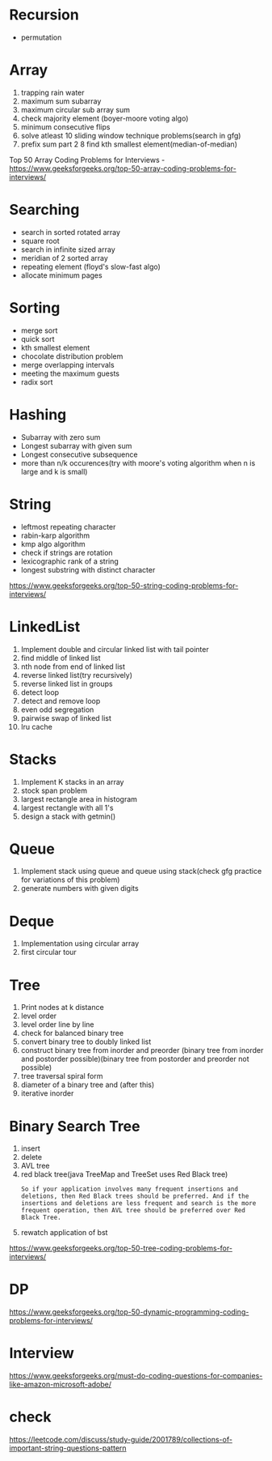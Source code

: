 # Recursion
- permutation

# Array
1. trapping rain water
2. maximum sum subarray
3. maximum circular sub array sum
4. check majority element (boyer-moore voting algo)
5. minimum consecutive flips
6. solve atleast 10 sliding window technique problems(search in gfg)
7. prefix sum part 2
8 find kth smallest element(median-of-median)

Top 50 Array Coding Problems for Interviews - https://www.geeksforgeeks.org/top-50-array-coding-problems-for-interviews/

# Searching
- search in sorted rotated array
- square root
- search in infinite sized array
- meridian of 2 sorted array
- repeating element (floyd's slow-fast algo)
- allocate minimum pages

# Sorting
- merge sort
- quick sort
- kth smallest element
- chocolate distribution problem
- merge overlapping intervals
- meeting the maximum guests
- radix sort

# Hashing
- Subarray with zero sum
- Longest subarray with given sum
- Longest consecutive subsequence
- more than n/k occurences(try with moore's voting algorithm when n is large and k is small)

# String
- leftmost repeating character
- rabin-karp algorithm
- kmp algo algorithm
- check if strings are rotation
- lexicographic rank of a string
- longest substring with distinct character

https://www.geeksforgeeks.org/top-50-string-coding-problems-for-interviews/

# LinkedList
1. Implement double and circular linked list with tail pointer
2. find middle of linked list
3. nth node from end of linked list
4. reverse linked list(try recursively)
5. reverse linked list in groups
6. detect loop
7. detect and remove loop
8. even odd segregation
9. pairwise swap of linked list
10. lru cache

# Stacks
1. Implement K stacks in an array
2. stock span problem
3. largest rectangle area in histogram
4. largest rectangle with all 1's
5. design a stack with getmin()

# Queue
1. Implement stack using queue and queue using stack(check gfg practice for variations of this problem)
2. generate numbers with given digits

# Deque
1. Implementation using circular array
2. first circular tour

# Tree
1. Print nodes at k distance
2. level order
3. level order line by line
4. check for balanced binary tree
5. convert binary tree to doubly linked list
6. construct binary tree from inorder and preorder (binary tree from inorder and postorder possible)(binary tree from postorder and preorder not possible)
7. tree traversal spiral form
8. diameter of a binary tree and (after this)
9. iterative inorder

# Binary Search Tree
1. insert
2. delete
3. AVL tree
4. red black tree(java TreeMap and TreeSet uses Red Black tree)
    ```
    So if your application involves many frequent insertions and deletions, then Red Black trees should be preferred. And if the insertions and deletions are less frequent and search is the more frequent operation, then AVL tree should be preferred over Red Black Tree.
    ```
5. rewatch application of bst


https://www.geeksforgeeks.org/top-50-tree-coding-problems-for-interviews/

# DP
https://www.geeksforgeeks.org/top-50-dynamic-programming-coding-problems-for-interviews/


# Interview
https://www.geeksforgeeks.org/must-do-coding-questions-for-companies-like-amazon-microsoft-adobe/

# check
https://leetcode.com/discuss/study-guide/2001789/collections-of-important-string-questions-pattern